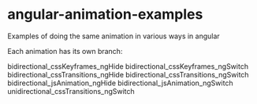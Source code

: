 angular-animation-examples
==========================

Examples of doing the same animation in various ways in angular

Each animation has its own branch:

bidirectional_cssKeyframes_ngHide
bidirectional_cssKeyframes_ngSwitch
bidirectional_cssTransitions_ngHide
bidirectional_cssTransitions_ngSwitch
bidirectional_jsAnimation_ngHide
bidirectional_jsAnimation_ngSwitch
unidirectional_cssTransitions_ngSwitch
